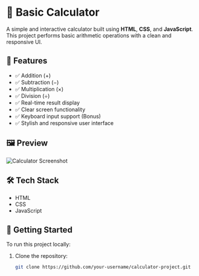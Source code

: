 # 🔢 Basic Calculator

A simple and interactive calculator built using **HTML**, **CSS**, and **JavaScript**. This project performs basic arithmetic operations with a clean and responsive UI.

## 🚀 Features

- ✅ Addition (+)
- ✅ Subtraction (−)
- ✅ Multiplication (×)
- ✅ Division (÷)
- ✅ Real-time result display
- ✅ Clear screen functionality
- ✅ Keyboard input support (Bonus)
- ✅ Stylish and responsive user interface

## 🖼️ Preview

![Calculator Screenshot](screenshot.png)

## 🛠️ Tech Stack

- HTML
- CSS
- JavaScript

## 📁 Getting Started

To run this project locally:

1. Clone the repository:
   ```bash
   git clone https://github.com/your-username/calculator-project.git
